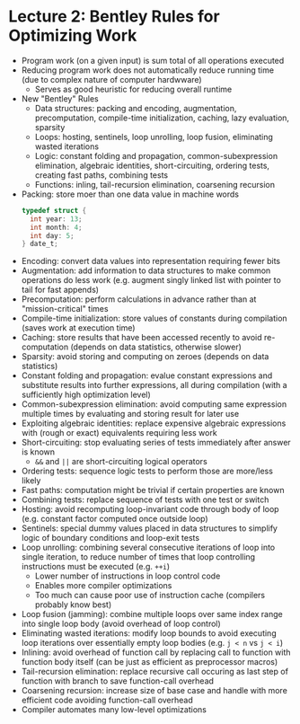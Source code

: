 # Lecture 2: Bentley Rules for Optimizing Work

- Program work (on a given input) is sum total of all operations executed
- Reducing program work does not automatically reduce running time (due to complex nature of computer hardwware)
  - Serves as good heuristic for reducing overall runtime
- New "Bentley" Rules
  - Data structures: packing and encoding, augmentation, precomputation, compile-time initialization, caching, lazy evaluation, sparsity
  - Loops: hosting, sentinels, loop unrolling, loop fusion, eliminating wasted iterations
  - Logic: constant folding and propagation, common-subexpression elimination, algebraic identities, short-circuiting, ordering tests, creating fast paths, combining tests
  - Functions: inling, tail-recursion elimination, coarsening recursion
- Packing: store moer than one data value in machine words
  ```c
  typedef struct {
    int year: 13;
    int month: 4;
    int day: 5;
  } date_t;
  ```
- Encoding: convert data values into representation requiring fewer bits
- Augmentation: add information to data structures to make common operations do less work (e.g. augment singly linked list with pointer to tail for fast appends)
- Precomputation: perform calculations in advance rather than at "mission-critical" times
- Compile-time initialization: store values of constants during compilation (saves work at execution time)
- Caching: store results that have been accessed recently to avoid re-computation (depends on data statistics, otherwise slower)
- Sparsity: avoid storing and computing on zeroes (depends on data statistics)
- Constant folding and propagation: evalue constant expressions and substitute results into further expressions, all during compilation (with a sufficiently high optimization level)
- Common-subexpression elimination: avoid computing same expression multiple times by evaluating and storing result for later use
- Exploiting algebraic identities: replace expensive algebraic expressions with (rough or exact) equivalents requiring less work
- Short-circuiting: stop evaluating series of tests immediately after answer is known
  - `&&` and `||` are short-circuiting logical operators
- Ordering tests: sequence logic tests to perform those are more/less likely
- Fast paths: computation might be trivial if certain properties are known
- Combining tests: replace sequence of tests with one test or switch
- Hosting: avoid recomputing loop-invariant code through body of loop (e.g. constant factor computed once outside loop)
- Sentinels: special dummy values placed in data structures to simplify logic of boundary conditions and loop-exit tests
- Loop unrolling: combining several consecutive iterations of loop into single iteration, to reduce number of times that loop controlling instructions must be executed (e.g. `++i`)
  - Lower number of instructions in loop control code
  - Enables more compiler optimizations
  - Too much can cause poor use of instruction cache (compilers probably know best)
- Loop fusion (jamming): combine multiple loops over same index range into single loop body (avoid overhead of loop control)
- Eliminating wasted iterations: modify loop bounds to avoid executing loop iterations over essentially empty loop bodies (e.g. `j < n` vs `j < i`)
- Inlining: avoid overhead of function call by replacing call to function with function body itself (can be just as efficient as preprocessor macros)
- Tail-recursion elimination: replace recursive call occuring as last step of function with branch to save function-call overhead
- Coarsening recursion: increase size of base case and handle with more efficient code avoiding function-call overhead
- Compiler automates many low-level optimizations
